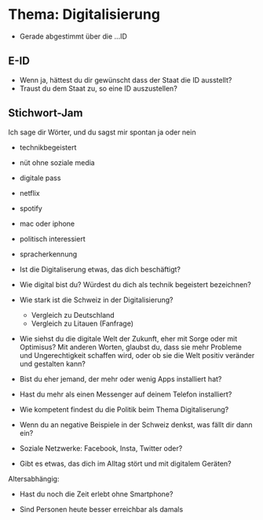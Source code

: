 # Thema: Digitalisierung

- Gerade abgestimmt über die ...ID

## E-ID

- Wenn ja, hättest du dir gewünscht dass der Staat die ID ausstellt?
- Traust du dem Staat zu, so eine ID auszustellen?

## Stichwort-Jam

Ich sage dir Wörter, und du sagst mir spontan ja oder nein

- technikbegeistert

- nüt ohne soziale media

- digitale pass

- netflix

- spotify

- mac oder iphone

- politisch interessiert

- spracherkennung

- Ist die Digitaliserung etwas, das dich beschäftigt?

- Wie digital bist du? Würdest du dich als technik begeistert bezeichnen?

- Wie stark ist die Schweiz in der Digitalisierung?
  
  - Vergleich zu Deutschland
  - Vergleich zu Litauen (Fanfrage)

- Wie siehst du die digitale Welt der Zukunft, eher mit Sorge oder mit Optimisus?
  Mit anderen Worten, glaubst du, dass sie mehr Probleme und Ungerechtigkeit schaffen wird, oder ob sie die Welt positiv veränder und gestalten kann?

- Bist du eher jemand, der mehr oder wenig Apps installiert hat?

- Hast du mehr als einen Messenger auf deinem Telefon installiert?

- Wie kompetent findest du die Politik beim Thema Digitaliserung?

- Wenn du an negative Beispiele in der Schweiz denkst, was fällt dir dann ein?

- Soziale Netzwerke: Facebook, Insta, Twitter oder?

- Gibt es etwas, das dich im Alltag stört und mit digitalem Geräten?

Altersabhängig:

- Hast du noch die Zeit erlebt ohne Smartphone?

- Sind Personen heute besser erreichbar als damals
